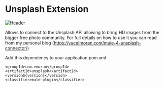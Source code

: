 
# Unsplash Extension

[![Header](https://miro.medium.com/max/600/1*uJvFKGrME-GsT-glF_fjUA.jpeg "Header")](https://yucelmoran.com/)

Allows to connect to the Unsplash API allowing to bring HD images from the bigger free photo community. For full details on how to use it you can read from my personal blog (https://yucelmoran.com/mule-4-unsplash-connector/)


Add this dependency to your application pom.xml

```
<groupId>com.emoran</groupId>
<artifactId>unsplash</artifactId>
<version${version}</version>
<classifier>mule-plugin</classifier>
```


